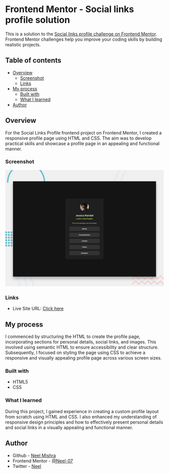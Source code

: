 # Frontend Mentor - Social links profile solution

This is a solution to the [Social links profile challenge on Frontend Mentor](https://www.frontendmentor.io/challenges/social-links-profile-UG32l9m6dQ). Frontend Mentor challenges help you improve your coding skills by building realistic projects. 

## Table of contents

- [Overview](#overview)
  - [Screenshot](#screenshot)
  - [Links](#links)
- [My process](#my-process)
  - [Built with](#built-with)
  - [What I learned](#what-i-learned)
- [Author](#author)


## Overview
 For the Social Links Profile frontend project on Frontend Mentor, I created a responsive profile page using HTML and CSS. The aim was to develop practical skills and showcase a profile page in an appealing and functional manner.
  
### Screenshot

![](./design/desktop-preview.jpg)

### Links
- Live Site URL: [Click here](https://neel-07.github.io/Recipe-page/)

## My process
   I commenced by structuring the HTML to create the profile page, incorporating sections for personal details, social links, and images. This involved using semantic HTML to ensure accessibility and clear structure. Subsequently, I focused on styling the page using CSS to achieve a responsive and visually appealing profile page across various screen sizes.

### Built with

- HTML5
- CSS 


### What I learned
During this project, I gained experience in creating a custom profile layout from scratch using HTML and CSS. I also enhanced my understanding of responsive design principles and how to effectively present personal details and social links in a visually appealing and functional manner.


## Author

- Github - [Neel Mishra](https://github.com/Neel-07)
- Frontend Mentor - [@Neel-07](https://www.frontendmentor.io/profile/Neel-07)
- Twitter - [Neel](https://twitter.com/NeelMis35789692)
